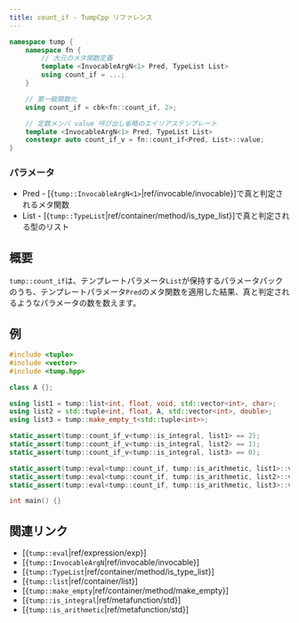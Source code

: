 ```yaml
---
title: count_if - TumpCpp リファレンス
---
```


```cpp
namespace tump {
    namespace fn {
        // 大元のメタ関数定義
        template <InvocableArgN<1> Pred, TypeList List>
        using count_if = ...;
    }

    // 第一級関数化
    using count_if = cbk<fn::count_if, 2>;

    // 定数メンバ value 呼び出し省略のエイリアステンプレート
    template <InvocableArgN<1> Pred, TypeList List>
    constexpr auto count_if_v = fn::count_if<Pred, List>::value;
}
```

### パラメータ

- Pred - [{`tump::InvocableArgN<1>`|ref/invocable/invocable}]で真と判定されるメタ関数
- List - [{`tump::TypeList`|ref/container/method/is_type_list}]で真と判定される型のリスト

## 概要

`tump::count_if`は、テンプレートパラメータ`List`が保持するパラメータパックのうち、テンプレートパラメータ`Pred`のメタ関数を適用した結果、真と判定されるようなパラメータの数を数えます。

## 例

```cpp
#include <tuple>
#include <vector>
#include <tump.hpp>

class A {};

using list1 = tump::list<int, float, void, std::vector<int>, char>;
using list2 = std::tuple<int, float, A, std::vector<int>, double>;
using list3 = tump::make_empty_t<std::tuple<int>>;

static_assert(tump::count_if_v<tump::is_integral, list1> == 2);
static_assert(tump::count_if_v<tump::is_integral, list2> == 1);
static_assert(tump::count_if_v<tump::is_integral, list3> == 0);

static_assert(tump::eval<tump::count_if, tump::is_arithmetic, list1>::value == 3);
static_assert(tump::eval<tump::count_if, tump::is_arithmetic, list2>::value == 3);
static_assert(tump::eval<tump::count_if, tump::is_arithmetic, list3>::value == 0);

int main() {}
```

## 関連リンク

- [{`tump::eval`|ref/expression/exp}]
- [{`tump::InvocableArgN`|ref/invocable/invocable}]
- [{`tump::TypeList`|ref/container/method/is_type_list}]
- [{`tump::list`|ref/container/list}]
- [{`tump::make_empty`|ref/container/method/make_empty}]
- [{`tump::is_integral`|ref/metafunction/std}]
- [{`tump::is_arithmetic`|ref/metafunction/std}]
